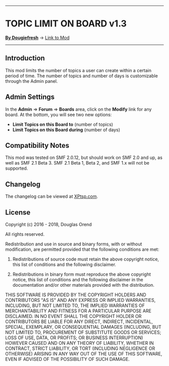 -------

# TOPIC LIMIT ON BOARD v1.3

[**By Dougiefresh**](http://www.simplemachines.org/community/index.php?action=profile;u=253913) -> [Link to Mod](http://custom.simplemachines.org/mods/index.php?mod=4134)

-------

## Introduction
This mod limits the number of topics a user can create within a certain period of time.  The number of topics and number of days is customizable through the Admin panel.

## Admin Settings
In the **Admin** => **Forum** => **Boards** area, click on the **Modify** link for any board.  At the bottom, you will see two new options:

- **Limit Topics on this Board to** (number of topics)
- **Limit Topics on this Board during** (number of days)

## Compatibility Notes
This mod was tested on SMF 2.0.12, but should work on SMF 2.0 and up, as well as SMF 2.1 Beta 3.  SMF 2.1 Beta 1, Beta 2, and SMF 1.x will not be supported.

## Changelog
The changelog can be viewed at [XPtsp.com](http://www.xptsp.com/board/free-modifications/topic-limit-on-board/?tab=1).

## License
Copyright (c) 2016 - 2018, Douglas Orend

All rights reserved.

Redistribution and use in source and binary forms, with or without modification, are permitted provided that the following conditions are met:

1. Redistributions of source code must retain the above copyright notice, this list of conditions and the following disclaimer.

2. Redistributions in binary form must reproduce the above copyright notice, this list of conditions and the following disclaimer in the documentation and/or other materials provided with the distribution.

THIS SOFTWARE IS PROVIDED BY THE COPYRIGHT HOLDERS AND CONTRIBUTORS "AS IS" AND ANY EXPRESS OR IMPLIED WARRANTIES, INCLUDING, BUT NOT LIMITED TO, THE IMPLIED WARRANTIES OF MERCHANTABILITY AND FITNESS FOR A PARTICULAR PURPOSE ARE DISCLAIMED. IN NO EVENT SHALL THE COPYRIGHT HOLDER OR CONTRIBUTORS BE LIABLE FOR ANY DIRECT, INDIRECT, INCIDENTAL, SPECIAL, EXEMPLARY, OR CONSEQUENTIAL DAMAGES (INCLUDING, BUT NOT LIMITED TO, PROCUREMENT OF SUBSTITUTE GOODS OR SERVICES; LOSS OF USE, DATA, OR PROFITS; OR BUSINESS INTERRUPTION) HOWEVER CAUSED AND ON ANY THEORY OF LIABILITY, WHETHER IN CONTRACT, STRICT LIABILITY, OR TORT (INCLUDING NEGLIGENCE OR OTHERWISE) ARISING IN ANY WAY OUT OF THE USE OF THIS SOFTWARE, EVEN IF ADVISED OF THE POSSIBILITY OF SUCH DAMAGE.
